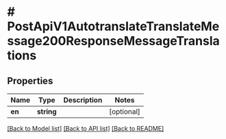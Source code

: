 # # PostApiV1AutotranslateTranslateMessage200ResponseMessageTranslations

## Properties

Name | Type | Description | Notes
------------ | ------------- | ------------- | -------------
**en** | **string** |  | [optional]

[[Back to Model list]](../../README.md#models) [[Back to API list]](../../README.md#endpoints) [[Back to README]](../../README.md)
